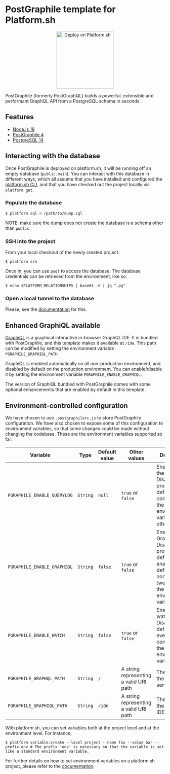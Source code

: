 # PostGraphile template for Platform.sh

<p align="center">
<a href="https://console.platform.sh/projects/create-project?template=https://raw.githubusercontent.com/platformista/postgraphile/main/template-definition.yaml&utm_content=strapi&utm_source=github&utm_medium=button&utm_campaign=deploy_on_platform">
    <img src="https://platform.sh/images/deploy/lg-blue.svg" alt="Deploy on Platform.sh" width="180px" />
</a>
</p>

PostGraphile (formerly PostGraphQL) builds a powerful, extensible and performant GraphQL API from a PostgreSQL schema in seconds.

## Features

- [Node.js 18](https://nodejs.org/en/)
- [PostGraphile 4](https://www.graphile.org/postgraphile)
- [PostgreSQL 14](https://www.postgresql.org/)

## Interacting with the database

Once PostGraphile is deployed on platform.sh, it will be running off an empty database (`public.main`). You can interact with this database in different ways, which all assume that you have installed and configured the [platform.sh CLI](https://docs.platform.sh/administration/cli.html), and that you have checked out the project locally via `platform get`. 

### Populate the database

```shell
$ platform sql < /path/to/dump.sql
```

NOTE: make sure the dump does not create the database is a schema other than `public`.

### SSH into the project

From your local checkout of the newly created project:
```shell
$ platform ssh
``` 

Once in, you can use `psql` to access the database. The database credentials can be retrieved from the environment, like so: 

```shell
$ echo $PLATFORM_RELATIONSHIPS | base64 -d | jq ".pg"
```

### Open a local tunnel to the database

Please, see the [documentation](https://docs.platform.sh/development/local/tethered.html) for this.

## Enhanced GraphiQL available

[GraphiQL](https://github.com/graphql/graphiql/tree/main/packages/graphiql) is a graphical interactive in-browser GraphQL IDE. It is bundled with PostGraphile, and this template makes it available at `/ide`. This path can be modified by setting the environment variable `PGRAPHILE_GRAPHIQL_PATH`.

GraphiQL is enabled automatically on all non-production environment, and disabled by default on the production environment. You can enable/disable it by setting the environment variable `PGRAPHILE_ENABLE_GRAPHIQL`.

The version of GraphiQL bundled with PostGraphile comes with some optional enhancements that are enabled by default in this template.

## Environment-controlled configuration

We have chosen to use `.postgraphilerc.js` to store PostGraphile configuration. We have also chosen to expose some of this configuration to environment variables, so that some changes could be made without changing the codebase. These are the environment variables supported so far: 

| Variable                    | Type   | Default value | Other values                           | Description                                                                                                                        |
|-----------------------------|--------|---------------|----------------------------------------|------------------------------------------------------------------------------------------------------------------------------------|
| `PGRAPHILE_ENABLE_QUERYLOG` | `String` | `null`        | `true` or `false`                      | Enable/disable the query log. Disabled in production by default; controlled by the environment variable on all other envs.         |
| `PGRAPHILE_ENABLE_GRAPHIQL` | `String` | `false`       | `true` or `false`                      | Enable/disable GraphiQL. Disabled in production by default; enabled by default on non-prod; tweakable by the environment variable. |
| `PGRAPHILE_ENABLE_WATCH`    | `String` | `false`       | `true` or `false`                      | Enable/disable watch mode. Disabled by default everywhere; controlled by the environment variable.                                 |
| `PGRAPHILE_GRAPHQL_PATH`    | `String` | `/`           | A string representing a valid URI path | The path of the GraphQL service.                                                                                                   |
| `PGRAPHILE_GRAPHIQL_PATH`   | `String` | `/ide`        | A string representing a valid URI path | The path of the GraphiQL IDE.                                                                                                      |

With platform.sh, you can set variables both at the project level and at the environment level. For instance, 

```shell
$ platform variable:create --level project --name foo --value bar --prefix env # The prefix 'env' is necessary so that the variable is set like a standard environment variable. 
```

For further details on how to set environment variables on a platform.sh project, please refer to the [documentation](https://docs.platform.sh/development/variables/set-variables.html). 